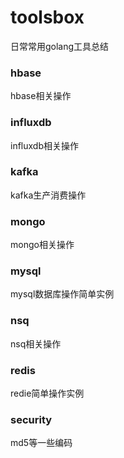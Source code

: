 # toolsbox

日常常用golang工具总结

### hbase
hbase相关操作

### influxdb
influxdb相关操作

### kafka 
kafka生产消费操作 

### mongo
mongo相关操作

### mysql
mysql数据库操作简单实例

### nsq 
nsq相关操作

### redis
redie简单操作实例

### security
md5等一些编码

